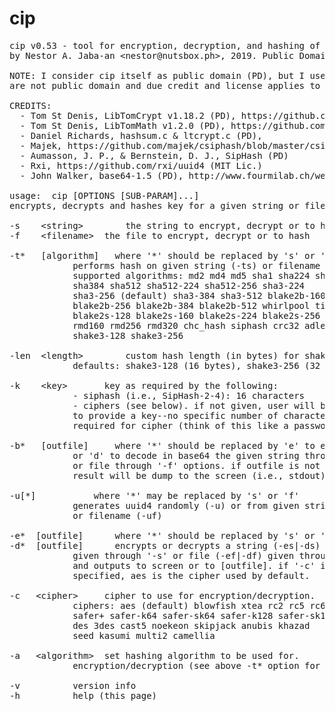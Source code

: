 # cip
<pre>
cip v0.53 - tool for encryption, decryption, and hashing of given string or file
by Nestor A. Jaba-an &lt;nestor@nutsbox.ph&gt;, 2019. Public Domain.

NOTE: I consider cip itself as public domain (PD), but I used some libraries that
are not public domain and due credit and license applies to these libraries.

CREDITS:
  - Tom St Denis, LibTomCrypt v1.18.2 (PD), https://github.com/libtom/libtomcrypt
  - Tom St Denis, LibTomMath v1.2.0 (PD), https://github.com/libtom/libtommath
  - Daniel Richards, hashsum.c & ltcrypt.c (PD), <kyhwana@world-net.co.nz>
  - Majek, https://github.com/majek/csiphash/blob/master/csiphash.c (MIT Lic.)
  - Aumasson, J. P., & Bernstein, D. J., SipHash (PD)
  - Rxi, https://github.com/rxi/uuid4 (MIT Lic.)
  - John Walker, base64-1.5 (PD), http://www.fourmilab.ch/webtools/base64/index.html

usage:	cip [OPTIONS [SUB-PARAM]...]
encrypts, decrypts and hashes key for a given string or file

-s    &lt;string&gt;		the string to encrypt, decrypt or to hash
-f    &lt;filename&gt;	the file to encrypt, decrypt or to hash

-t*   [algorithm]	where '*' should be replaced by 's' or 'f'
			performs hash on given string (-ts) or filename (-tf)
			supported algorithms: md2 md4 md5 sha1 sha224 sha256
			sha384 sha512 sha512-224 sha512-256 sha3-224
			sha3-256 (default) sha3-384 sha3-512 blake2b-160
			blake2b-256 blake2b-384 blake2b-512 whirlpool tiger
			blake2s-128 blake2s-160 blake2s-224 blake2s-256 rmd128
			rmd160 rmd256 rmd320 chc_hash siphash crc32 adler32
			shake3-128 shake3-256
      
-len  &lt;length&gt;		custom hash length (in bytes) for shake3-128/256.
			defaults: shake3-128 (16 bytes), shake3-256 (32 bytes)

-k    &lt;key&gt;		key as required by the following:
			- siphash (i.e., SipHash-2-4): 16 characters
			- ciphers (see below). if not given, user will be prompted
			to provide a key--no specific number of characters
			required for cipher (think of this like a password)

-b*   [outfile]		where '*' should be replaced by 'e' to encode
			or 'd' to decode in base64 the given string through '-s'
			or file through '-f' options. if outfile is not specified,
			result will be dump to the screen (i.e., stdout)

-u[*]			where '*' may be replaced by 's' or 'f'
			generates uuid4 randomly (-u) or from given string (-us)
			or filename (-uf)

-e*  [outfile]		where '*' should be replaced by 's' or 'f'
-d*  [outfile]		encrypts or decrypts a string (-es|-ds)
			given through '-s' or file (-ef|-df) given through '-f'
			and outputs to screen or to [outfile]. if '-c' is not
			specified, aes is the cipher used by default.

-c   &lt;cipher&gt;		cipher to use for encryption/decryption.
			ciphers: aes (default) blowfish xtea rc2 rc5 rc6 twofish
			safer+ safer-k64 safer-sk64 safer-k128 safer-sk128
			des 3des cast5 noekeon skipjack anubis khazad
			seed kasumi multi2 camellia

-a   &lt;algorithm&gt;	set hashing algorithm to be used for.
			encryption/decryption (see above -t* option for list)

-v			version info
-h			help (this page)
</pre>
